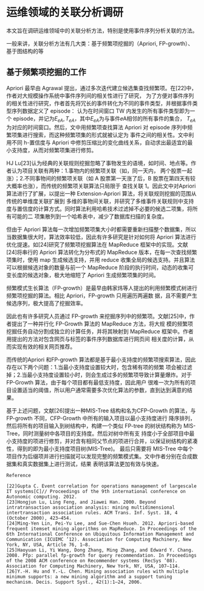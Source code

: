 <head>
    <script src="https://cdn.mathjax.org/mathjax/latest/MathJax.js?config=TeX-AMS-MML_HTMLorMML" type="text/javascript"></script>
    <script type="text/x-mathjax-config">
        MathJax.Hub.Config({
            tex2jax: {
            skipTags: ['script', 'noscript', 'style', 'textarea', 'pre'],
            inlineMath: [ ['$','$'], ["\\(","\\)"] ],
            }
        });
    </script>
</head>

# 运维领域的关联分析调研

本文旨在调研运维领域中的关联分析方法，特别是使用事件序列分析关联的方法。

一般来讲，关联分析方法有几大类：基于频繁项挖掘的（Apriori, FP-growth）、基于图结构的等

## 基于频繁项挖掘的工作

Apriori 最早由 Agrawal 提出，通过多次迭代建立候选集查找频繁项。在[22]中，作者对大规模操作系统中事件序列间的相关性进行了研究，
为了方便对事件序列的相关性进行研究，作者首先将冗长的事件转化为不同的事件类型，并根据事件类型序列数据定义了 episode：
认为在时间窗口 TW 内发生的所有事件类型即为一个 episode，并记为$E_{eA}, T_{eA}$，其中$E_{eA}$为与事件𝑒A相邻的所有事件的集合， 
$T_{eA}$为对应的时间窗口。然后，文中用频繁项查找算法 Apriori 对 episode 序列中频繁项集进行搜索，而这种频繁项集的形式就被认定为
事件之间的相关性。文中利用不同 h-置信度与 Apriori 中修剪压缩比的变化曲线关系，自动求出最适宜的最小支持度，从而对频繁项集进行修剪。

HJ Lu[23]认为经典的关联规则挖掘忽略了事物发生的语境，如时间、地点等。作者认为项目关联有两种：1.事物内的频繁项关联（如，同一天内，
两个股票一起涨）；2.不同事物间的频繁项关联（如 A 股票第一天涨了后，B 股票在第四天有较大概率也涨），而传统的频繁项关联算法只局限于
查找关联 1。因此文中对Apriori 算法进行了扩展，以提出一种 Extension-Apriori 算法，将关联规则挖掘的范围从传统的单维度关联扩展到
多维的事物间关联，并研究了多维事件关联规则中支持度与置信度的计算方式。同时算法利用哈希技术过滤掉不必要的候选二项集，将所有可能的二
项集散列到一个哈希表中，减少了数据库扫描的复杂度。

但由于 Apriori 算法每一次增加频繁项集大小时都需要重新扫描整个数据集，所以当数据集很大时，算法效率较低，因此有许多研究是针对如何将 
Apriori 算法进行优化提速。如[24]研究了频繁项挖掘算法在 MapReduce 框架中的实现。文献[24]将串行的 Apriori 算法转化为分布式的 
MapReduce 版本，在每一次查找频繁项集时，使用 map 生成候选支持，并用 reduce 收集全局的候选支持。并且算法可以根据候选对象的数量与前一个 
MapReduce 阶段的执行时间，动态的收集可变长度的候选对象，极大地缩短了 Apriori 生成频繁项集的时间。 

频繁模式生长算法（FP-growth）是最早由韩家炜等人提出的利用频繁模式树进行频繁项挖掘的算法。相比 Apriori，FP-growth 只用遍历两遍数
据，且不需要产生候选序列，极大提高了挖掘效率。

因此也有许多研究人员通过 FP-growth 来挖掘序列中的频繁项。文献[25]中，作者提出了一种并行化 FP-Growth 算法的 MapReduce 方法，将大规
模的频繁项挖掘任务自动分割成独立的计算任务，并将其映射到 MapReduce 框架中。作者用提出的方法对包含网页与标签的事件序列数据库进行网页间
相关度的计算，从而实现有效的相关网页推荐。

而传统的Apriori 和FP-growth 算法都是基于最小支持度的频繁项搜索算法，因此存在以下两个问题：1.当最小支持度设置较大时，包含稀有项的频繁
项会被过滤掉；2.当最小支持度设置较小时，则会生成过多的频繁项导致计算量爆炸。对于 FP-Growth 算法，由于每个项目都有最低支持度，因此用户
很难一次为所有的项目设置适当的阈值，所以用户通常需要多次优化算法的参数，直到达到满意的结果。

基于上述问题，文献[26]提出一种MIS-Tree 结构和名为CFP-Growth 的算法，与FP-growth 不同，CFP-Growth 中所有的输入项目以最小支持度进行
降序排列，然后将所有的项目输入到树结构中，构建一个类似 FP-tree 的树状结构称为 MIS-Tree，同时测量树中各项目的支持度。然后对树中所有支
持度小于全部项目中最小支持度的项进行修剪，并对含有相同父节点的项进行合并，以保证树结构的紧凑性，得到的即为最小支持度项目树(MIS-Tree)。
最后只需要将 MIS-Tree 中每个项目作为后缀项并进行扫描就可以发现完整的频繁模式集。文中作者分别在合成数据集和真实数据集上进行测试，结果
表明该算法更加有效与快速。

```
Reference

[22]Gupta C. Event correlation for operations management of largescale IT systems[C]// Proceedings of the 9th international conference on Autonomic computing. 2012.
[23]Hongjun Lu, Ling Feng, and Jiawei Han. 2000. Beyond intratransaction association analysis: mining multidimensional intertransaction association rules. ACM Trans. Inf. Syst. 18, 4 (October 2000), 423–454.
[24]Ming-Yen Lin, Pei-Yu Lee, and Sue-Chen Hsueh. 2012. Apriori-based frequent itemset mining algorithms on MapReduce. In Proceedings of the 6th International Conference on Ubiquitous Information Management and Communication (ICUIMC ’12). Association for Computing Machinery, New York, NY, USA, Article 76, 1–8.
[25]Haoyuan Li, Yi Wang, Dong Zhang, Ming Zhang, and Edward Y. Chang. 2008. Pfp: parallel fp-growth for query recommendation. In Proceedings of the 2008 ACM conference on Recommender systems (RecSys ’08). Association for Computing Machinery, New York, NY, USA, 107–114.
[26]Y.-H. Hu and Y.-L. Chen. Mining association rules with multiple minimum supports: a new mining algorithm and a support tuning mechanism. Decis. Support Syst., 42(1):1–24, 2006.

```
